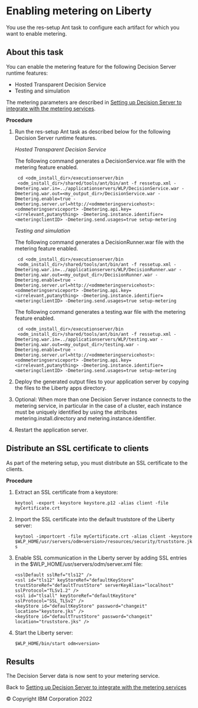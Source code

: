 # Enabling metering on Liberty

You use the res-setup Ant task to configure each artifact for which you want to enable metering. 

## About this task
You can enable the metering feature for the following Decision Server runtime features:

- Hosted Transparent Decision Service
- Testing and simulation

The metering parameters are described in [Setting up Decision Server to integrate with the metering services](../dssetup.md).

**Procedure**

1. Run the res-setup Ant task as described below for the following Decision Server runtime features.

   *Hosted Transparent Decision Service*
    
   The following command generates a DecisionService.war file with the metering feature enabled.

        cd <odm_install_dir>/executionserver/bin
        <odm_install_dir>/shared/tools/ant/bin/ant -f ressetup.xml -Dmetering.war.in=../applicationservers/WLP/DecisionService.war -Dmetering.war.out=<my_output_dir>/DecisionService.war -Dmetering.enable=true -Dmetering.server.url=http://<odmmeteringservicehost>:<odmmeteringserviceport> -Dmetering.api.key=<irrelevant,putanything> -Dmetering.instance.identifier=<meteringclientID> -Dmetering.send.usages=true setup-metering
    
    *Testing and simulation*
    
   The following command generates a DecisionRunner.war file with the metering feature enabled.

        cd <odm_install_dir>/executionserver/bin
        <odm_install_dir>/shared/tools/ant/bin/ant -f ressetup.xml -Dmetering.war.in=../applicationservers/WLP/DecisionRunner.war -Dmetering.war.out=<my_output_dir>/DecisionRunner.war -Dmetering.enable=true -Dmetering.server.url=http://<odmmeteringservicehost>:<odmmeteringserviceport> -Dmetering.api.key=<irrelevant,putanything> -Dmetering.instance.identifier=<meteringclientID> -Dmetering.send.usages=true setup-metering
        
   The following command generates a testing.war file with the metering feature enabled.

        cd <odm_install_dir>/executionserver/bin
        <odm_install_dir>/shared/tools/ant/bin/ant -f ressetup.xml -Dmetering.war.in=../applicationservers/WLP/testing.war -Dmetering.war.out=<my_output_dir>/testing.war -Dmetering.enable=true -Dmetering.server.url=http://<odmmeteringservicehost>:<odmmeteringserviceport> -Dmetering.api.key=<irrelevant,putanything> -Dmetering.instance.identifier=<meteringclientID> -Dmetering.send.usages=true setup-metering

2. Deploy the generated output files to your application server by copying the files to the Liberty apps directory.
3. Optional: When more than one Decision Server instance connects to the metering service, in particular in the case of a cluster, each instance must be uniquely identified by using the attributes metering.install.directory and metering.instance.identifier.
4. Restart the application server.

## Distribute an SSL certificate to clients

As part of the metering setup, you must distribute an SSL certificate to the clients.

**Procedure**

1. Extract an SSL certificate from a keystore:

   ```keytool -export -keystore keystore.p12 -alias client -file myCertificate.crt```

2. Import the SSL certificate into the default truststore of the Liberty server: 

   ```keytool -importcert -file myCertificate.crt -alias client -keystore $WLP_HOME/usr/servers/odm<version>/resources/security/truststore.jks```

3. Enable SSL communication in the Liberty server by adding SSL entries in the $WLP_HOME/usr/servers/odm<version>/server.xml file:

   ```
   <sslDefault sslRef="tls12" />
   <ssl id="tls12" keyStoreRef="defaultKeyStore" trustStoreRef="defaultTrustStore" serverKeyAlias="localhost" sslProtocol="TLSv1.2" />
   <ssl id="tlsall" keyStoreRef="defaultKeyStore" sslProtocol="SSL_TLSv2" />
   <keyStore id="defaultKeyStore" password="changeit" location="keystore.jks" />
   <keyStore id="defaultTrustStore" password="changeit" location="truststore.jks" /> 
   ```

4. Start the Liberty server:

   ```$WLP_HOME/bin/start odm<version>```

## Results

The Decision Server data is now sent to your metering service.

Back to [Setting up Decision Server to integrate with the metering services](../dssetup.md)

© Copyright IBM Corporation 2022

